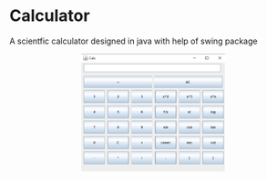 # Calculator

A scientfic calculator designed in java with help of swing package

<p align="center">
  <img src="Calcimg.png" width="50%" height="50%"/>
</p>
